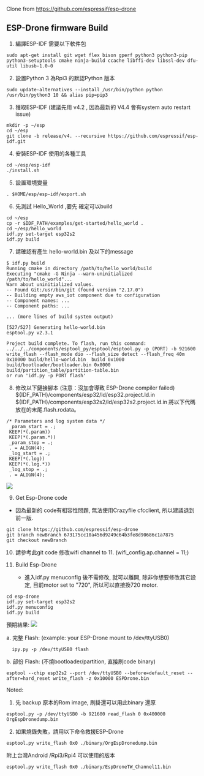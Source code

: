 Clone from https://github.com/espressif/esp-drone

## ESP-Drone firmware Build
1. 編譯ESP-IDF 需要以下軟件包

```
sudo apt-get install git wget flex bison gperf python3 python3-pip python3-setuptools cmake ninja-build ccache libffi-dev libssl-dev dfu-util libusb-1.0-0
```

2. 設置Python 3 為Rpi3 的默認Python 版本

```
sudo update-alternatives --install /usr/bin/python python /usr/bin/python3 10 && alias pip=pip3
```
3. 獲取ESP-IDF (建議先用 v4.2 , 因為最新的 V4.4 會有system auto restart issue)

```
mkdir -p ~/esp
cd ~/esp
git clone -b release/v4. --recursive https://github.com/espressif/esp-idf.git
```

4. 安裝ESP-IDF 使用的各種工具

```
cd ~/esp/esp-idf
./install.sh
```

5. 設置環境變量

```
. $HOME/esp/esp-idf/export.sh
```

6. 先測試 Hello_World ,要先 確定可以build
```
cd ~/esp
cp -r $IDF_PATH/examples/get-started/hello_world .
cd ~/esp/hello_world
idf.py set-target esp32s2
idf.py build
```
7. 請確認有產生 hello-world.bin 及以下的message
```
$ idf.py build
Running cmake in directory /path/to/hello_world/build
Executing "cmake -G Ninja --warn-uninitialized /path/to/hello_world"...
Warn about uninitialized values.
-- Found Git:/usr/bin/git (found version "2.17.0")
-- Building empty aws_iot component due to configuration
-- Component names: ...
-- Component paths: ...

... (more lines of build system output)

[527/527] Generating hello-world.bin
esptool.py v2.3.1

Project build complete. To flash, run this command:
../../../components/esptool_py/esptool/esptool.py -p (PORT) -b 921600 write_flash --flash_mode dio --flash_size detect --flash_freq 40m 0x10000 build/hello-world.bin  build 0x1000 build/bootloader/bootloader.bin 0x8000 build/partition_table/partition-table.bin
or run 'idf.py -p PORT flash'
```

8. 修改以下鏈接腳本 (注意：沒加會導致 ESP-Drone compiler failed)
 ${IDF_PATH}/components/esp32/ld/esp32.project.ld.in  ${IDF_PATH}/components/esp32s2/ld/esp32s2.project.ld.in
 將以下代碼放在的末尾.flash.rodata。
```
/* Parameters and log system data */
 _param_start = .;
 KEEP(*(.param))
 KEEP(*(.param.*))
 _param_stop = .;
 . = ALIGN(4);
 _log_start = .;
 KEEP(*(.log))
 KEEP(*(.log.*))
 _log_stop = .;
 . = ALIGN(4);
 ```
 
 ![](https://i.imgur.com/cJssoCP.png)


9. Get Esp-Drone code 
* 因為最新的 code有相容性問題, 無法使用Crazyflie cfcclient, 所以建議退到前一版.
```
git clone https://github.com/espressif/esp-drone
git branch newBranch 673175cc10a456d9249c64b3fe8d90686c1a7875 
git checkout newBranch
```
10. 請參考此git code 修改wifi channel to 11. (wifi_config.ap.channel  = 11;)

11. Build Esp-Drone 
    * 進入idf.py menuconfig 後不需修改, 就可以離開, 除非你想要修改其它設定, 目前motor set to "720", 所以可以直接換720 motor.
```
cd esp-drone
idf.py set-target esp32s2
idf.py menuconfig
idf.py build
```
預期結果:
![](https://i.imgur.com/g6YFTbg.png)


a. 完整 Flash: (example: your ESP-Drone mount to /dev/ttyUSB0)
```
  ipy.py -p /dev/ttyUSB0 flash
```
b. 部份 Flash: (不燒bootloader/partition, 直接刷code binary)
```
esptool --chip esp32s2 --port /dev/ttyUSB0 --before=default_reset --after=hard_reset write_flash -z 0x10000 ESPDrone.bin
```

Noted: 

1. 先 backup 原本的Rom image, 刷掛還可以用此binary 還原 
```
esptool.py -p /dev/ttyUSB0 -b 921600 read_flash 0 0x400000 OrgEspDronedump.bin
```

2. 如果燒錄失敗，請用以下命令救援ESP-Drone
```
esptool.py write_flash 0x0 ./binary/OrgEspDronedump.bin
```

附上台灣Android /Rpi3/Rpi4 可以使用的版本 
```
esptool.py write_flash 0x0 ./binary/EspDroneTW_Channel11.bin
```
